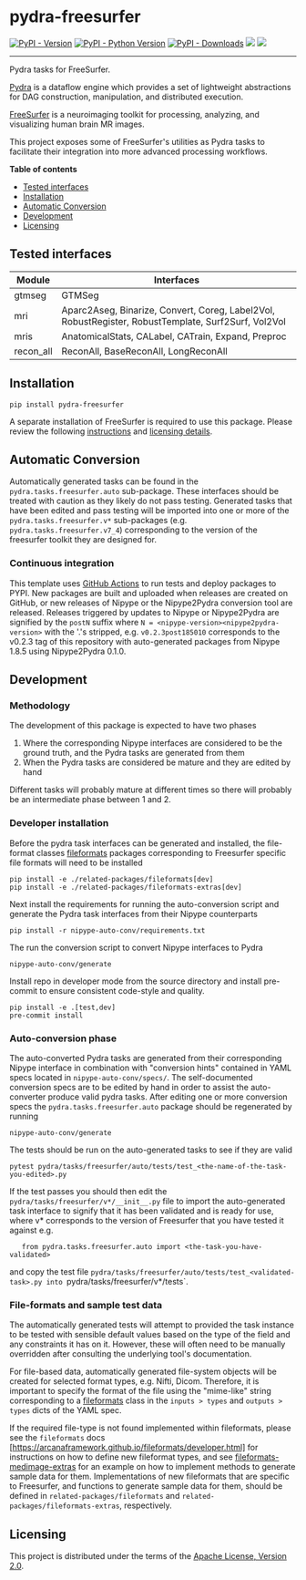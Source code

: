 # pydra-freesurfer

[![PyPI - Version][pypi-version]][pypi-project]
[![PyPI - Python Version][pypi-pyversions]][pypi-project]
[![PyPI - Downloads][pypi-downloads]][pypi-project]
![][status-docs]
![][status-cicd]

----

Pydra tasks for FreeSurfer.

[Pydra][pydra] is a dataflow engine
which provides a set of lightweight abstractions
for DAG construction, manipulation, and distributed execution.

[FreeSurfer][freesurfer] is a neuroimaging toolkit
for processing, analyzing, and visualizing human brain MR images.

This project exposes some of FreeSurfer's utilities as Pydra tasks
to facilitate their integration into more advanced processing workflows.

**Table of contents**

- [Tested interfaces](#available-interfaces)
- [Installation](#installation)
- [Automatic Conversion](#nipype-auto-conv)
- [Development](#development)
- [Licensing](#licensing)

## Tested interfaces

| Module    | Interfaces                                                                                          |
|-----------|-----------------------------------------------------------------------------------------------------|
| gtmseg    | GTMSeg                                                                                              |
| mri       | Aparc2Aseg, Binarize, Convert, Coreg, Label2Vol, RobustRegister, RobustTemplate, Surf2Surf, Vol2Vol |
| mris      | AnatomicalStats, CALabel, CATrain, Expand, Preproc                                                  |
| recon_all | ReconAll, BaseReconAll, LongReconAll                                                                |

## Installation

```console
pip install pydra-freesurfer
```

A separate installation of FreeSurfer is required to use this package.
Please review the following [instructions][freesurfer-install]
and [licensing details][freesurfer-license].

## Automatic Conversion

Automatically generated tasks can be found in the `pydra.tasks.freesurfer.auto` sub-package.
These interfaces should be treated with caution as they likely do not pass testing.
Generated tasks that have been edited and pass testing will be imported into one or more of the
`pydra.tasks.freesurfer.v*` sub-packages (e.g. `pydra.tasks.freesurfer.v7_4`) corresponding
to the version of the freesurfer toolkit they are designed for. 


### Continuous integration

This template uses [GitHub Actions](https://docs.github.com/en/actions/) to run tests and
deploy packages to PYPI. New packages are built and uploaded when releases are created on
GitHub, or new releases of Nipype or the Nipype2Pydra conversion tool are released.
Releases triggered by updates to Nipype or Nipype2Pydra are signified by the `postN`
suffix where `N = <nipype-version><nipype2pydra-version>` with the '.'s stripped, e.g.
`v0.2.3post185010` corresponds to the v0.2.3 tag of this repository with auto-generated
packages from Nipype 1.8.5 using Nipype2Pydra 0.1.0.

## Development

### Methodology

The development of this package is expected to have two phases

1. Where the corresponding Nipype interfaces are considered to be the ground truth, and
   the Pydra tasks are generated from them
2. When the Pydra tasks are considered be mature and they are edited by hand

Different tasks will probably mature at different times so there will probably be an
intermediate phase between 1 and 2.

### Developer installation

Before the pydra task interfaces can be generated and installed, the file-format classes
[fileformats](https://arcanaframework.github.io/fileformats/) packages
corresponding to Freesurfer specific file formats will need to be installed

```console
pip install -e ./related-packages/fileformats[dev]
pip install -e ./related-packages/fileformats-extras[dev]
```

Next install the requirements for running the auto-conversion script and generate the
Pydra task interfaces from their Nipype counterparts

```console
pip install -r nipype-auto-conv/requirements.txt
```

The run the conversion script to convert Nipype interfaces to Pydra

```console
nipype-auto-conv/generate
```

Install repo in developer mode from the source directory and install pre-commit to
ensure consistent code-style and quality.

```console
pip install -e .[test,dev]
pre-commit install
```

### Auto-conversion phase

The auto-converted Pydra tasks are generated from their corresponding Nipype interface
in combination with "conversion hints" contained in YAML specs
located in `nipype-auto-conv/specs/`. The self-documented conversion specs are
to be edited by hand in order to assist the auto-converter produce valid pydra tasks.
After editing one or more conversion specs the `pydra.tasks.freesurfer.auto` package should
be regenerated by running

```console
nipype-auto-conv/generate
```

The tests should be run on the auto-generated tasks to see if they are valid

```console
pytest pydra/tasks/freesurfer/auto/tests/test_<the-name-of-the-task-you-edited>.py
```

If the test passes you should then edit the `pydra/tasks/freesurfer/v*/__init__.py` file
to import the auto-generated task interface to signify that it has been validated and is
ready for use, where v* corresponds to the version of Freesurfer that you have tested
it against e.g.

```console
   from pydra.tasks.freesurfer.auto import <the-task-you-have-validated>
```

and copy the test file `pydra/tasks/freesurfer/auto/tests/test_<validated-task>.py
into `pydra/tasks/freesurfer/v*/tests`.


### File-formats and sample test data

The automatically generated tests will attempt to provided the task instance to be tested
with sensible default values based on the type of the field and any constraints it has
on it. However, these will often need to be manually overridden after consulting the
underlying tool's documentation.

For file-based data, automatically generated file-system objects will be created for
selected format types, e.g. Nifti, Dicom. Therefore, it is important to specify the
format of the file using the "mime-like" string corresponding to a
[fileformats](https://github.com/ArcanaFramework/fileformats) class
in the `inputs > types` and `outputs > types` dicts of the YAML spec.

If the required file-type is not found implemented within fileformats, please see the `fileformats`
docs [https://arcanaframework.github.io/fileformats/developer.html] for instructions on how to define
new fileformat types, and see 
[fileformats-medimage-extras](https://github.com/ArcanaFramework/fileformats-medimage-extras/blob/6c2dabe91e95687eebc2639bb6f034cf9595ecfc/fileformats/extras/medimage/nifti.py#L30-L48)
for an example on how to implement methods to generate sample data for them. Implementations of
new fileformats that are specific to Freesurfer, and functions to
generate sample data for them, should be defined in `related-packages/fileformats`
and `related-packages/fileformats-extras`, respectively.



## Licensing

This project is distributed under the terms of the [Apache License, Version 2.0][license].

[freesurfer]: https://surfer.nmr.mgh.harvard.edu

[freesurfer-install]: https://surfer.nmr.mgh.harvard.edu/fswiki/DownloadAndInstall

[freesurfer-license]: https://surfer.nmr.mgh.harvard.edu/registration.html

[license]: https://opensource.org/licenses/Apache-2.0

[pydra]: https://nipype.github.io/pydra

[pypi-downloads]: https://static.pepy.tech/badge/pydra-freesurfer

[pypi-project]: https://pypi.org/project/pydra-freesurfer

[pypi-pyversions]: https://img.shields.io/pypi/pyversions/pydra-freesurfer.svg

[pypi-version]: https://img.shields.io/pypi/v/pydra-freesurfer.svg

[status-docs]: https://github.com/nipype/pydra-freesurfer/actions/workflows/docs.yaml/badge.svg

[status-cicd]: https://github.com/nipype/pydra-freesurfer/actions/workflows/ci-cd.yaml/badge.svg
